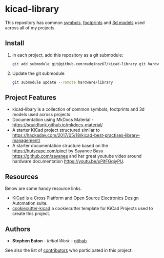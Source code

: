 # kicad-library

This repository has common [symbols](symbols), [footprints](footprints) and [3d models](3d_models) used across all of
my projects.

## Install

1. In each project, add this repository as a git submodule:

    ```sh
    git add submodule git@github.com:madeinoz67/kicad-library.git hardware/library
    ```
1. Update the git submodule

    ```sh
    git submodule update --remote hardware/library
    ```

## Project Features

* kicad-libary is a collection of common symbols, footprints and 3d models used across projects.
* Documentation using MkDocs Material - <https://squidfunk.github.io/mkdocs-material/>
* A starter KiCad project structured similar to <https://hackaday.com/2017/05/18/kicad-best-practises-library-management/>
* A starter documentation structure based on the <https://hutscape.com/pine/> by Sayanee Basu <https://github.com/sayanee> and her great youtube video around hardware documentation <https://youtu.be/uPitFGqjyPU>.

## Resources

Below are some handy resource links.

* [KiCad](https://www.kicad.org/) is a Cross Platform and Open Source Electronics Design Automation suite.
* [cookiecutter-kicad](https://github.com/madeinoz67/cookiecutter-kicad) a cookiecutter template for KiCad Projects used to create this project.

## Authors

* **Stephen Eaton** - *Initial Work* - [github](https://github.com/madeinoz67)

See also the list of [contributors](https://github.com/madeinoz67/kicad-libs/AUTHORS.rst) who participated in this project.
